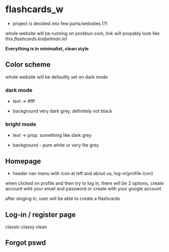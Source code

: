 # flashcards_w

- project is devided into few parts/websites (?)

whole website will be running on porkbun.com, link will propably look like this *flashcards.kraljeliman.lol*

**Everything is in minimalist, clean style**

## **Color scheme**

whole website will be defaultly set on dark mode

### dark mode

- text -> #fff

- background very dark grey, definitely not black

### bright mode

- text -> prop. something like dark grey

- background - pure white or very lite grey 

## Homepage

- header nav menu with icon at left and about us, log-in(profile icon)

when clicked on profile and then try to log in,  there will be 2 options, create account wiht your email and password or create with your google account

after singing in, user will be able to create a flashcards

## Log-in / register page

classic classy clean 

## Forgot pswd

## 
